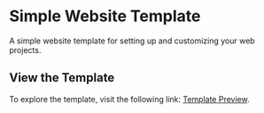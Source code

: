 # Simple Website Template

A simple website template for setting up and customizing your web projects.

## View the Template

To explore the template, visit the following link: [Template Preview](https://ab-0d.github.io/Website-template/).

